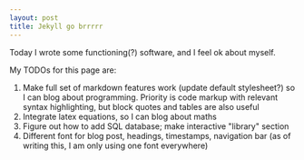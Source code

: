 ```yaml
---
layout: post
title: Jekyll go brrrrr
---
```


Today I wrote some functioning(?) software, and I feel ok about myself. 

My TODOs for this page are:
1. Make full set of markdown features work (update default stylesheet?) so I can blog about programming. Priority is code markup with relevant syntax highlighting, but block quotes and tables are also useful
2. Integrate latex equations, so I can blog about maths 
3. Figure out how to add SQL database; make interactive "library" section 
4. Different font for blog post, headings, timestamps, navigation bar (as of writing this, I am only using one font everywhere)


